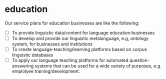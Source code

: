 # education
Our service plans for education businesses are like the following:


- [ ] To provide linguistic data/content for language education businesses
- [ ] To develop and provide our linguistic metalanguage, e.g, ontology system, for businesses and institutions
- [ ] To create language-teaching/learning platforms based on corpus linguistic databases
- [ ] To apply our language teaching platforms for automated question-answering systems that can be used for a wide variety of purposes, e.g. emplolyee training/development. 
